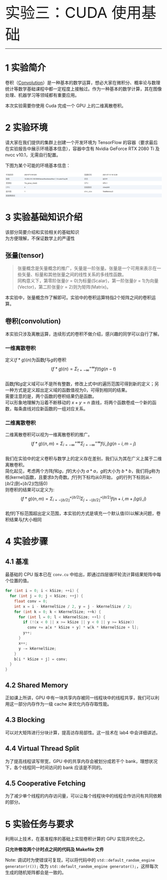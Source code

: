 <font size=10>实验三：CUDA 使用基础</font>

---

# 1 实验简介

卷积（[Convolution](https://en.wikipedia.org/wiki/Convolution)）是一种基本的数学运算，想必大家在微积分、概率论与数理统计等数学基础课程中都一定程度上接触过。作为一种基本的数学计算，其在图像处理、机器学习等领域都有重要应用。

本次实验需要你使用 Cuda 完成一个 GPU 上的二维离散卷积。

# 2 实验环境

请大家在我们提供的集群上创建一个开发环境为 TensorFlow 的容器（要求最后在实验报告中展示环境基本信息），容器中含有 Nvidia GeForce RTX 2080 Ti 及 nvcc v10.1，无需自行配置。

下图为某个可能的环境基本信息：

![env_info](./img/env_info.png)

# 3 实验基础知识介绍
该部分简要介绍和实验相关的基础知识  
为方便理解，不保证数学上的严谨性  

## 张量(tensor)
> 张量概念是矢量概念的推广，矢量是一阶张量。张量是一个可用来表示在一些矢量、标量和其他张量之间的线性关系的多线性函数。  
> 同构意义下，第零阶张量(r = 0)为标量(Scalar)，第一阶张量(r = 1)为向量 (Vector)，第二阶张量(r = 2)则为矩阵(Matrix)。  

本实验中，张量概念作了解即可。实验中的卷积运算特指2个矩阵之间的卷积运算。  
## 卷积(convolution)
本实验只涉及离散运算，连续形式的卷积不做介绍，感兴趣的同学可以自行了解。  
### 一维离散卷积
定义$\left(f*g\right)\left(n\right)$为函数$f$与$g$的卷积  
$$\left(f*g\right)\left(n\right)=\Sigma_{t=-\infty}^{+\infty}f\left(t\right)g\left(n-t\right)$$  
函数$f$和$g$定义域可以不是所有整数，修改上式中t的遍历范围可得到新的定义；另一种方式是定义超出定义域的函数值视为0，可得到相同的结果。  
需要注意的是，两个函数的卷积结果仍是函数。  
可以形象地理解为沿着不断移动的 $x+y=n$ 直线，将两个函数卷成一个新的函数，每条直线对应新函数的一组对应关系。
### 二维离散卷积
二维离散卷积可以视为一维离散卷积的推广。  
$$\left(f*g\right)\left(n,m\right)=\Sigma_{i=-\infty}^{+\infty}\Sigma_{j=-\infty}^{+\infty}f\left(i,j\right)g\left(n-i,m-j\right)$$  
我们在实验中的定义卷积与数学上的定义存在差别，我们认为其在广义上属于二维离散卷积。  
简化起见，考虑两个方阵$f$和$g$，$f$的大小为 $a*a$，$g$的大小为 $b*b$，我们将$g$称为核(kernel)函数，且要求$b$为奇数。$f$行列下标均从0开始，
$g$的行列下标则从$-\lfloor b/2\rfloor$到$+\lfloor b/2\rfloor$(包括0)  
则卷积的结果可以定义为:  
$$\left(f*g\right)\left(n,m\right)=\Sigma_{i=-\lfloor b/2\rfloor}^{+\lfloor b/2\rfloor}\Sigma_{j=-\lfloor b/2\rfloor}^{+\lfloor b/2\rfloor}f\left(n+i,m+j\right)g\left(i,j\right)$$  
若$f$的下标范围超出定义范围，本实验的方式是填充一个默认值(0)以解决问题，卷积结果与$f$大小相同

# 4 实验步骤

## 4.1 基准

最基础的 CPU 版本已在 `conv.cu` 中给出，即通过四层循环轮流计算结果矩阵中每个位置的值。

```c++
for (int i = 0; i < kSize; ++i) {
  for (int j = 0; j < kSize; ++j) {
    float conv = 0;
    int x = i - kKernelSize / 2, y = j - kKernelSize / 2;
    for (int k = 0; k < kKernelSize; ++k) {
      for (int l = 0; l < kKernelSize; ++l) {
        if (!(x < 0 || x >= kSize || y < 0 || y >= kSize))
          conv += a[x * kSize + y] * w[k * kKernelSize + l];
        y++;
      }
      x++;
      y -= kKernelSize;
    }
    b[i * kSize + j] = conv;
  }
}
```

## 4.2 Shared Memory

正如课上所讲，GPU 中有一块共享内存被同一线程块中的线程共享，我们可以利用这一部分内存作为一级 cache 来优化内存存取性能。

## 4.3 Blocking

可以对大矩阵进行分块计算，提高访存局部性。这一技术在 lab4 中会详细讲述。

## 4.4 Virtual Thread Split

为了提高线程读写带宽，GPU 中的共享内存会被划分成若干个 bank，理想状况下，各个线程同一时间访问的 bank 应该是不同的。

## 4.5 Cooperative Fetching

为了减少单个线程的内存访问量，可以让每个线程块中的线程合作访问有共同依赖的部分。

# 5 实验任务与要求

利用以上技术，在基准程序的基础上实现卷积计算的 GPU 实现并优化之。

**只允许修改两个计时点之间的代码及 Makefile 文件**

Note: 调试时为使错误可复现，可以将代码中的 `std::default_random_engine generator(r());` 改为 `std::default_random_engine generator();`，这样每次生成的随机矩阵都会是一致的。
